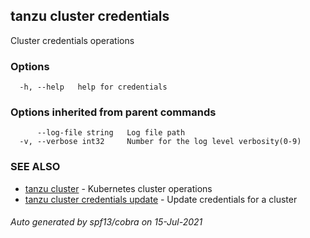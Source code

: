 ## tanzu cluster credentials

Cluster credentials operations

### Options

```
  -h, --help   help for credentials
```

### Options inherited from parent commands

```
      --log-file string   Log file path
  -v, --verbose int32     Number for the log level verbosity(0-9)
```

### SEE ALSO

* [tanzu cluster](tanzu_cluster.md)     - Kubernetes cluster operations
* [tanzu cluster credentials update](tanzu_cluster_credentials_update.md)     - Update credentials for a cluster

###### Auto generated by spf13/cobra on 15-Jul-2021
